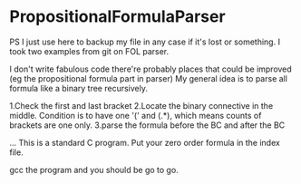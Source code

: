 # PropositionalFormulaParser
PS I just use here to backup my file in any case if it's lost or something.
I took two examples from git on FOL parser.

I don't write fabulous code there're probably places that could be improved (eg the propositional formula part in parser)
My general idea is to parse all formula like a binary tree recursively.

1.Check the first and last bracket
2.Locate the binary connective in the middle. Condition is to have one '(' and (.*), which means counts of brackets are one only.
3.parse the formula before the BC and after the BC

...
This is a standard C program. Put your zero order formula in the index file.

gcc the program and you should be go to go.
